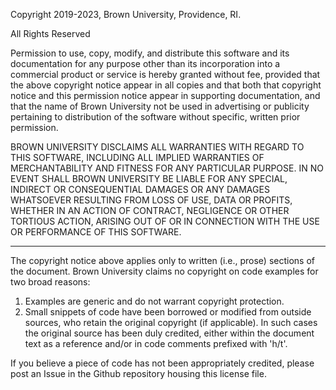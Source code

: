Copyright 2019-2023, Brown University, Providence, RI.

All Rights Reserved

Permission to use, copy, modify, and distribute this software and
its documentation for any purpose other than its incorporation into a
commercial product or service is hereby granted without fee, provided
that the above copyright notice appear in all copies and that both
that copyright notice and this permission notice appear in supporting
documentation, and that the name of Brown University not be used in
advertising or publicity pertaining to distribution of the software
without specific, written prior permission.

BROWN UNIVERSITY DISCLAIMS ALL WARRANTIES WITH REGARD TO THIS
SOFTWARE, INCLUDING ALL IMPLIED WARRANTIES OF MERCHANTABILITY AND FITNESS FOR
ANY PARTICULAR PURPOSE. IN NO EVENT SHALL BROWN UNIVERSITY BE LIABLE FOR
ANY SPECIAL, INDIRECT OR CONSEQUENTIAL DAMAGES OR ANY DAMAGES
WHATSOEVER RESULTING FROM LOSS OF USE, DATA OR PROFITS, WHETHER IN AN
ACTION OF CONTRACT, NEGLIGENCE OR OTHER TORTIOUS ACTION, ARISING OUT
OF OR IN CONNECTION WITH THE USE OR PERFORMANCE OF THIS SOFTWARE.


-----

The copyright notice above applies only to written (i.e., prose) sections of the document. Brown University claims no copyright on code examples for two broad reasons:

1. Examples are generic and do not warrant copyright protection.
2. Small snippets of code have been borrowed or modified from outside sources, who retain the original copyright (if applicable). In such cases the original source has been duly credited, either within the document text as a reference and/or in code comments prefixed with 'h/t'. 

If you believe a piece of code has not been appropriately credited, please post an Issue in the Github repository housing this license file.
